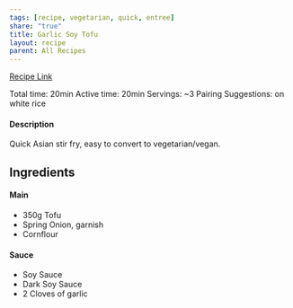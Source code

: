 ```yaml
---
tags: [recipe, vegetarian, quick, entree]
share: "true"
title: Garlic Soy Tofu
layout: recipe
parent: All Recipes
---
```

[Recipe Link](https://christieathome.com/blog/crispy-soy-garlic-tofu/#recipe)

Total time: 20min
Active time: 20min
Servings: ~3
Pairing Suggestions: on white rice

#### Description
Quick Asian stir fry, easy to convert to vegetarian/vegan. 
## Ingredients

#### Main
- 350g Tofu
- Spring Onion, garnish
- Cornflour
#### Sauce
- Soy Sauce
- Dark Soy Sauce
- 2 Cloves of garlic

